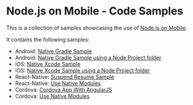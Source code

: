 # Node.js on Mobile - Code Samples

This is a collection of samples showcasing the use of [Node.js on Mobile](https://github.com/janeasystems/nodejs-mobile).

It contains the following samples:
* Android: [Native Gradle Sample](android/native-gradle)
* Android: [Native Gradle Sample using a Node Project folder](android/native-gradle-node-folder)
* iOS: [Native Xcode Sample](ios/native-xcode)
* iOS: [Native Xcode Sample using a Node Project folder](ios/native-xcode-node-folder)
* React-Native: [Suspend Resume Sample](react-native/SuspendResume)
* React-Native: [Use Native Modules](react-native/UseNativeModules)
* Cordova: [Cordova App With AngularJS](cordova-angularjs)
* Cordova: [Use Native Modules](cordova/UseNativeModules)
